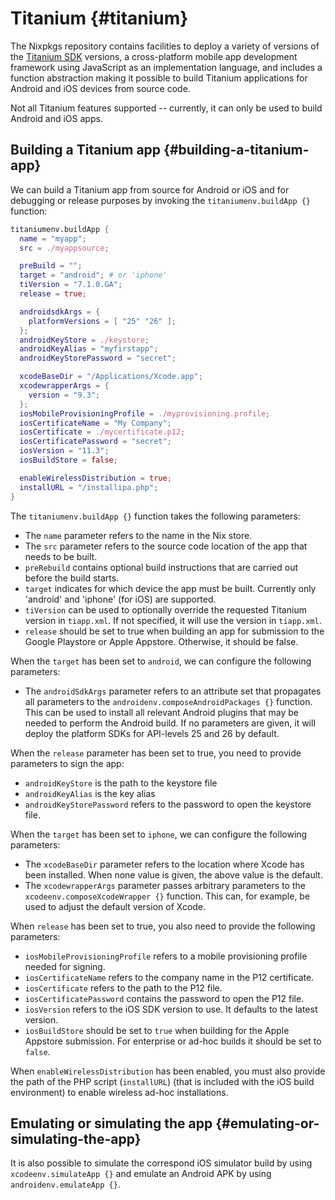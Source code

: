 # Titanium {#titanium}

The Nixpkgs repository contains facilities to deploy a variety of versions of
the [Titanium SDK](https://www.appcelerator.com) versions, a cross-platform
mobile app development framework using JavaScript as an implementation language,
and includes a function abstraction making it possible to build Titanium
applications for Android and iOS devices from source code.

Not all Titanium features supported -- currently, it can only be used to build
Android and iOS apps.

## Building a Titanium app {#building-a-titanium-app}

We can build a Titanium app from source for Android or iOS and for debugging or
release purposes by invoking the `titaniumenv.buildApp {}` function:

```nix
titaniumenv.buildApp {
  name = "myapp";
  src = ./myappsource;

  preBuild = "";
  target = "android"; # or 'iphone'
  tiVersion = "7.1.0.GA";
  release = true;

  androidsdkArgs = {
    platformVersions = [ "25" "26" ];
  };
  androidKeyStore = ./keystore;
  androidKeyAlias = "myfirstapp";
  androidKeyStorePassword = "secret";

  xcodeBaseDir = "/Applications/Xcode.app";
  xcodewrapperArgs = {
    version = "9.3";
  };
  iosMobileProvisioningProfile = ./myprovisioning.profile;
  iosCertificateName = "My Company";
  iosCertificate = ./mycertificate.p12;
  iosCertificatePassword = "secret";
  iosVersion = "11.3";
  iosBuildStore = false;

  enableWirelessDistribution = true;
  installURL = "/installipa.php";
}
```

The `titaniumenv.buildApp {}` function takes the following parameters:

* The `name` parameter refers to the name in the Nix store.
* The `src` parameter refers to the source code location of the app that needs
  to be built.
* `preRebuild` contains optional build instructions that are carried out before
  the build starts.
* `target` indicates for which device the app must be built. Currently only
  'android' and 'iphone' (for iOS) are supported.
* `tiVersion` can be used to optionally override the requested Titanium version
  in `tiapp.xml`. If not specified, it will use the version in `tiapp.xml`.
* `release` should be set to true when building an app for submission to the
  Google Playstore or Apple Appstore. Otherwise, it should be false.

When the `target` has been set to `android`, we can configure the following
parameters:

* The `androidSdkArgs` parameter refers to an attribute set that propagates all
  parameters to the `androidenv.composeAndroidPackages {}` function. This can
  be used to install all relevant Android plugins that may be needed to perform
  the Android build. If no parameters are given, it will deploy the platform
  SDKs for API-levels 25 and 26 by default.

When the `release` parameter has been set to true, you need to provide
parameters to sign the app:

* `androidKeyStore` is the path to the keystore file
* `androidKeyAlias` is the key alias
* `androidKeyStorePassword` refers to the password to open the keystore file.

When the `target` has been set to `iphone`, we can configure the following
parameters:

* The `xcodeBaseDir` parameter refers to the location where Xcode has been
  installed. When none value is given, the above value is the default.
* The `xcodewrapperArgs` parameter passes arbitrary parameters to the
  `xcodeenv.composeXcodeWrapper {}` function. This can, for example, be used
  to adjust the default version of Xcode.

When `release` has been set to true, you also need to provide the following
parameters:

* `iosMobileProvisioningProfile` refers to a mobile provisioning profile needed
  for signing.
* `iosCertificateName` refers to the company name in the P12 certificate.
* `iosCertificate` refers to the path to the P12 file.
* `iosCertificatePassword` contains the password to open the P12 file.
* `iosVersion` refers to the iOS SDK version to use. It defaults to the latest
  version.
* `iosBuildStore` should be set to `true` when building for the Apple Appstore
  submission. For enterprise or ad-hoc builds it should be set to `false`.

When `enableWirelessDistribution` has been enabled, you must also provide the
path of the PHP script (`installURL`) (that is included with the iOS build
environment) to enable wireless ad-hoc installations.

## Emulating or simulating the app {#emulating-or-simulating-the-app}

It is also possible to simulate the correspond iOS simulator build by using
`xcodeenv.simulateApp {}` and emulate an Android APK by using
`androidenv.emulateApp {}`.
